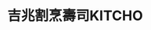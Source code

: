 ---
title: "吉兆割烹壽司KITCHO"
description: "吉兆割烹壽司KITCHO"
layout: shop
keywords:
  - 美食競賽
  - 台灣美食
  - 美食精選
datePublished: "2025-06-30"
dateModified: "2025-07-04"
city: "台北市"
district: "大安區"
address: "台北市大安區忠孝東路四段181巷48號1樓"
phone: "0227711020"
geo: "25.04431069844616, 121.55074817379997"
google_map: "https://maps.app.goo.gl/iVWj6Zt7emCz7MmbA"
footinder: "https://footinder.com.tw/%e5%8f%b0%e5%8c%97%e5%b8%82%e5%a4%a7%e5%ae%89%e5%8d%80/36465/"
official: "https://www.facebook.com/profile.php?id=100071565049573"
award:
  - name: "500盤"
    year: "2024"
    entries:
      - dishes:
          - "烤鰻魚"
          - "松露白子蒸蛋"

---